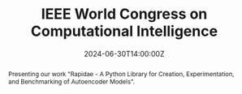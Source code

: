 ---
title: "IEEE World Congress on Computational Intelligence"

#event: AI & Biomedicine
#event_url: https://example.org

location: Yokohama, Japan

#summary: An example talk using Wowchemy's Markdown slides feature.
abstract: Presenting our work "Rapidae - A Python Library for Creation, Experimentation, and Benchmarking of Autoencoder Models".

# Talk start and end times.
#   End time can optionally be hidden by prefixing the line with `#`.
date: '2024-06-30T14:00:00Z'
#date_end: '2030-06-01T15:00:00Z'
all_day: false

# Schedule page publish date (NOT talk date).
#publishDate: '2017-01-01T00:00:00Z'

authors: []
tags: []

# Is this a featured talk? (true/false)
featured: false

image:
  caption: 'Image credit: [**Unsplash**](https://i.guim.co.uk/img/media/509cd5c3d7e66829a6cf90a7ef1f11cb3d06203a/0_78_1760_1056/master/1760.jpg?width=1200&quality=85&auto=format&fit=max&s=ccad67fb8230d8e69c138e57388f3fba)'
  focal_point: Right

---